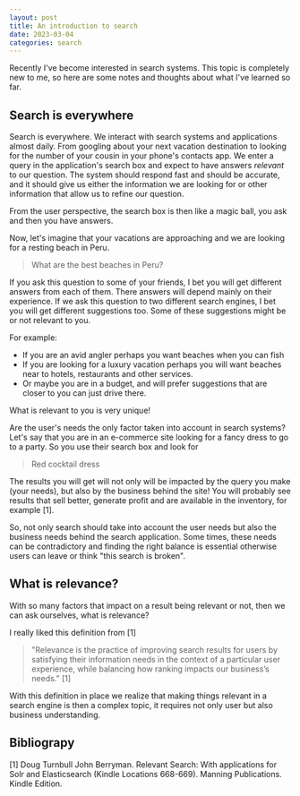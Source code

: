 ```yaml
---
layout: post
title: An introduction to search
date: 2023-03-04
categories: search
---
```


Recently I've become interested in search systems. This topic is completely new to me, so here are some notes and thoughts about what I've learned so far.

## Search is everywhere

Search is everywhere. We interact with search systems and applications almost daily. From googling about your next vacation destination to looking for the number of your cousin in your phone's contacts app. We enter a query in the application's search box and expect to have answers _relevant_ to our question. The system should respond fast and should be accurate, and it should give us either the information we are looking for or other information that allow us to refine our question.

From the user perspective, the search box is then like a magic ball, you ask and then you have answers.

Now, let's imagine that your vacations are approaching and we are looking for a resting beach in Peru.

> What are the best beaches in Peru?

If you ask this question to some of your friends, I bet you will get different answers from each of them.
There answers will depend mainly on their experience. If we ask this question to two different search engines, I bet you will get different suggestions too. Some of these suggestions might be or not relevant to you.

For example:

- If you are an avid angler perhaps you want beaches when you can fish
- If you are looking for a luxury vacation perhaps you will want beaches near to hotels, restaurants and other services.
- Or maybe you are in a budget, and will prefer suggestions that are closer to you can just drive there.

What is relevant to you is very unique!

Are the user's needs the only factor taken into account in search systems?
Let's say that you are in an e-commerce site looking for a fancy dress to go to a party. So you use their search box and look for

> Red cocktail dress

The results you will get will not only will be impacted by the query you make (your needs), but also by the business behind the site! You will probably see results that sell better, generate profit and are available in the inventory, for example [1].

So, not only search should take into account the user needs but also the business needs behind the search application. Some times, these needs can be contradictory and finding the right balance is essential otherwise users can leave or think "this search is broken".

## What is relevance?

With so many factors that impact on a result being relevant or not, then we can ask ourselves, what is relevance?

I really liked this definition from [1]

> "Relevance is the practice of improving search results for users by satisfying their information needs in the context of a particular user experience, while balancing how ranking impacts our business’s needs." [1]

With this definition in place we realize that making things relevant in a search engine is then a complex topic, it requires not only user but also business understanding.

## Bibliograpy

[1] Doug Turnbull John Berryman. Relevant Search: With applications for Solr and Elasticsearch (Kindle Locations 668-669). Manning Publications. Kindle Edition.
